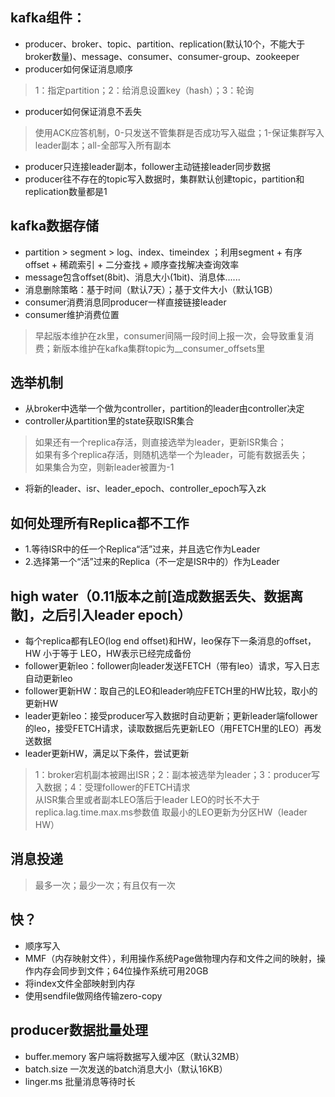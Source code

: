 ## kafka组件：  
* producer、broker、topic、partition、replication(默认10个，不能大于broker数量)、message、consumer、consumer-group、zookeeper  
* producer如何保证消息顺序  
> 1：指定partition；2：给消息设置key（hash）；3：轮询  
* producer如何保证消息不丢失  
> 使用ACK应答机制，0-只发送不管集群是否成功写入磁盘；1-保证集群写入leader副本；all-全部写入所有副本   
* producer只连接leader副本，follower主动链接leader同步数据  
* producer往不存在的topic写入数据时，集群默认创建topic，partition和replication数量都是1  

## kafka数据存储  
* partition > segment > log、index、timeindex ；利用segment + 有序offset + 稀疏索引 + 二分查找 + 顺序查找解决查询效率  
* message包含offset(8bit)、消息大小(1bit)、消息体......  
* 消息删除策略：基于时间（默认7天）；基于文件大小（默认1GB）  
* consumer消费消息同producer一样直接链接leader  
* consumer维护消费位置  
> 早起版本维护在zk里，consumer间隔一段时间上报一次，会导致重复消费；新版本维护在kafka集群topic为__consumer_offsets里  

## 选举机制  
* 从broker中选举一个做为controller，partition的leader由controller决定  
* controller从partition里的state获取ISR集合  
> 如果还有一个replica存活，则直接选举为leader，更新ISR集合；  
> 如果有多个replica存活，则随机选举一个为leader，可能有数据丢失；  
> 如果集合为空，则新leader被置为-1    
* 将新的leader、isr、leader_epoch、controller_epoch写入zk  

## 如何处理所有Replica都不工作  
* 1.等待ISR中的任一个Replica“活”过来，并且选它作为Leader  
* 2.选择第一个“活”过来的Replica（不一定是ISR中的）作为Leader

## high water（0.11版本之前[造成数据丢失、数据离散]，之后引入leader epoch）  
* 每个replica都有LEO(log end offset)和HW，leo保存下一条消息的offset，HW 小于等于 LEO，HW表示已经完成备份  
* follower更新leo：follower向leader发送FETCH（带有leo）请求，写入日志自动更新leo  
* follower更新HW：取自己的LEO和leader响应FETCH里的HW比较，取小的更新HW  
* leader更新leo：接受producer写入数据时自动更新；更新leader端follower的leo，接受FETCH请求，读取数据后先更新LEO（用FETCH里的LEO）再发送数据  
* leader更新HW，满足以下条件，尝试更新  
> 1：broker宕机副本被踢出ISR；2：副本被选举为leader；3：producer写入数据；4：受理follower的FETCH请求  
> 从ISR集合里或者副本LEO落后于leader LEO的时长不大于replica.lag.time.max.ms参数值 取最小的LEO更新为分区HW（leader HW）  

## 消息投递  
> 最多一次；最少一次；有且仅有一次

## 快？  
* 顺序写入  
* MMF（内存映射文件），利用操作系统Page做物理内存和文件之间的映射，操作内存会同步到文件；64位操作系统可用20GB  
* 将index文件全部映射到内存  
* 使用sendfile做网络传输zero-copy

## producer数据批量处理  
* buffer.memory 客户端将数据写入缓冲区（默认32MB）  
* batch.size 一次发送的batch消息大小（默认16KB）  
* linger.ms 批量消息等待时长  


